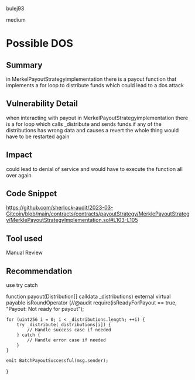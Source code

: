 bulej93

medium

# Possible DOS

## Summary
in MerkelPayoutStrategyimplementation there is a payout function that implements a for loop to distribute funds which could lead to a dos attack
## Vulnerability Detail
when interacting with payout in MerkelPayoutStrategyimplementation there is a for loop which calls _distribute and sends funds.if any of the distributions has wrong data and causes a revert the whole thing would have to be restarted again
## Impact
could lead to denial of service and would have to execute the function all over again
## Code Snippet
https://github.com/sherlock-audit/2023-03-Gitcoin/blob/main/contracts/contracts/payoutStrategy/MerklePayoutStrategy/MerklePayoutStrategyImplementation.sol#L103-L105
## Tool used

Manual Review

## Recommendation
use try catch 

function payout(Distribution[] calldata _distributions) external virtual payable isRoundOperator {//@audit
    require(isReadyForPayout == true, "Payout: Not ready for payout");

    for (uint256 i = 0; i < _distributions.length; ++i) {
        try _distribute(_distributions[i]) {
            // Handle success case if needed
        } catch {
            // Handle error case if needed
        }
    }

    emit BatchPayoutSuccessful(msg.sender);
}
